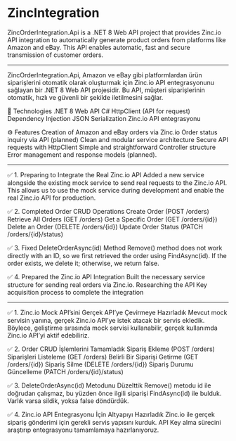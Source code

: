 # ZincIntegration
ZincOrderIntegration.Api is a .NET 8 Web API project that provides Zinc.io API integration to automatically generate product orders from platforms like Amazon and eBay.
This API enables automatic, fast and secure transmission of customer orders.

----------------------------------------------------------------------------------------
ZincOrderIntegration.Api, Amazon ve eBay gibi platformlardan ürün siparişlerini otomatik olarak oluşturmak için Zinc.io API entegrasyonunu sağlayan bir .NET 8 Web API projesidir.
Bu API, müşteri siparişlerinin otomatik, hızlı ve güvenli bir şekilde iletilmesini sağlar.

🚀 Technologies
.NET 8 Web API
C#
HttpClient (API for request)
Dependency Injection
JSON Serialization
Zinc.io API entegrasyonu

⚙️ Features
Creation of Amazon and eBay orders via Zinc.io
Order status inquiry via API (planned)
Clean and modular service architecture
Secure API requests with HttpClient
Simple and straightforward Controller structure
Error management and response models (planned).


---------------------------------------------------------------------------------

✅ 1. Preparing to Integrate the Real Zinc.io API
Added a new service alongside the existing mock service to send real requests to the Zinc.io API.
This allows us to use the mock service during development and enable the real Zinc.io API for production.

✅ 2. Completed Order CRUD Operations
Create Order (POST /orders)
Retrieve All Orders (GET /orders)
Get a Specific Order (GET /orders/{id})
Delete an Order (DELETE /orders/{id})
Update Order Status (PATCH /orders/{id}/status)

✅ 3. Fixed DeleteOrderAsync(id) Method
Remove() method does not work directly with an ID, so we first retrieved the order using FindAsync(id).
If the order exists, we delete it; otherwise, we return false.

✅ 4. Prepared the Zinc.io API Integration
Built the necessary service structure for sending real orders via Zinc.io.
Researching the API Key acquisition process to complete the integration

----------------------------------------------------------------------------------

✅ 1. Zinc.io Mock API’sini Gerçek API’ye Çevirmeye Hazırladık
Mevcut mock servisin yanına, gerçek Zinc.io API’ye istek atacak bir servis ekledik.
Böylece, geliştirme sırasında mock servisi kullanabilir, gerçek kullanımda Zinc.io API’yi aktif edebiliriz.

✅ 2. Order CRUD İşlemlerini Tamamladık
Sipariş Ekleme (POST /orders)
Siparişleri Listeleme (GET /orders)
Belirli Bir Siparişi Getirme (GET /orders/{id})
Sipariş Silme (DELETE /orders/{id})
Sipariş Durumu Güncelleme (PATCH /orders/{id}/status)

✅ 3. DeleteOrderAsync(id) Metodunu Düzelttik
Remove() metodu id ile doğrudan çalışmaz, bu yüzden önce ilgili siparişi FindAsync(id) ile bulduk.
Varlık varsa sildik, yoksa false döndürdük.

✅ 4. Zinc.io API Entegrasyonu İçin Altyapıyı Hazırladık
Zinc.io ile gerçek sipariş gönderimi için gerekli servis yapısını kurduk.
API Key alma sürecini araştırıp entegrasyonu tamamlamaya hazırlanıyoruz.
